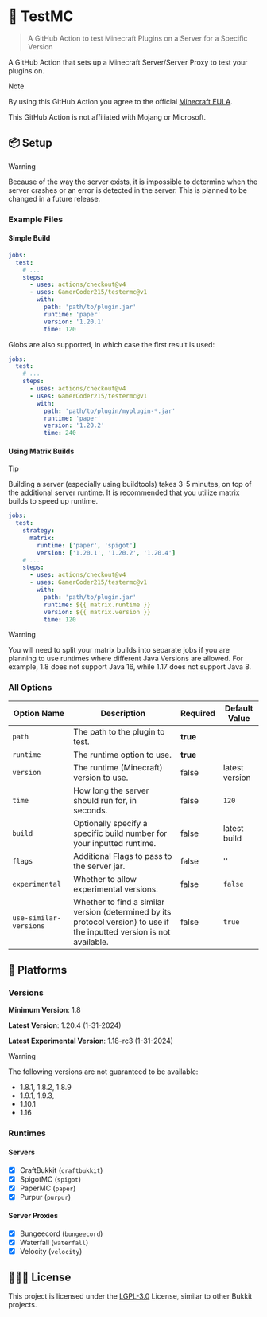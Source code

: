 # 🔬 TestMC
> A GitHub Action to test Minecraft Plugins on a Server for a Specific Version

A GitHub Action that sets up a Minecraft Server/Server Proxy to test your plugins on.

> [!NOTE]
> By using this GitHub Action you agree to the official [Minecraft EULA](https://www.minecraft.net/en-us/eula).
> 
> This GitHub Action is not affiliated with Mojang or Microsoft.

## 📦 Setup

> [!WARNING]
> Because of the way the server exists, it is impossible to determine when the server crashes or an error is detected in the server. This is planned to be changed in a future release.

### Example Files

#### Simple Build

```yaml
jobs:
  test:
    # ...
    steps:
      - uses: actions/checkout@v4
      - uses: GamerCoder215/testermc@v1
        with:
          path: 'path/to/plugin.jar'
          runtime: 'paper'
          version: '1.20.1'
          time: 120
```

Globs are also supported, in which case the first result is used:

```yaml
jobs:
  test:
    # ...
    steps:
      - uses: actions/checkout@v4
      - uses: GamerCoder215/testermc@v1
        with:
          path: 'path/to/plugin/myplugin-*.jar'
          runtime: 'paper'
          version: '1.20.2'
          time: 240
```

#### Using Matrix Builds

> [!TIP]
> Building a server (especially using buildtools) takes 3-5 minutes, on top of the additional server runtime. It is recommended that you utilize matrix builds to speed up runtime.

```yaml
jobs:
  test:
    strategy:
      matrix:
        runtime: ['paper', 'spigot']
        version: ['1.20.1', '1.20.2', '1.20.4']
    # ...
    steps:
      - uses: actions/checkout@v4
      - uses: GamerCoder215/testermc@v1
        with:
          path: 'path/to/plugin.jar'
          runtime: ${{ matrix.runtime }}
          version: ${{ matrix.version }}
          time: 120
```

> [!WARNING]
> You will need to split your matrix builds into separate jobs if you are planning to use runtimes where different Java Versions are allowed.
> For example, 1.8 does not support Java 16, while 1.17 does not support Java 8.

### All Options

| Option Name            | Description                                                                                                             | Required | Default Value  |
|------------------------|-------------------------------------------------------------------------------------------------------------------------|----------|----------------|
| `path`                 | The path to the plugin to test.                                                                                         | **true** |                |
| `runtime`              | The runtime option to use.                                                                                              | **true** |                |
| `version`              | The runtime (Minecraft) version to use.                                                                                 | false    | latest version |
| `time`                 | How long the server should run for, in seconds.                                                                         | false    | `120`          |
| `build`                | Optionally specify a specific build number for your inputted runtime.                                                   | false    | latest build   |
| `flags`                | Additional Flags to pass to the server jar.                                                                             | false    | ''             |
| `experimental`         | Whether to allow experimental versions.                                                                                 | false    | `false`        |
| `use-similar-versions` | Whether to find a similar version (determined by its protocol version) to use if the inputted version is not available. | false    | `true`         |

## 📕 Platforms

### Versions

**Minimum Version**: 1.8

**Latest Version**: 1.20.4 (1-31-2024)

**Latest Experimental Version**: 1.18-rc3 (1-31-2024)

> [!WARNING]
> The following versions are not guaranteed to be available:
> - 1.8.1, 1.8.2, 1.8.9
> - 1.9.1, 1.9.3,
> - 1.10.1
> - 1.16

### Runtimes

#### Servers
- [x] CraftBukkit (`craftbukkit`)
- [x] SpigotMC (`spigot`)
- [x] PaperMC (`paper`)
- [x] Purpur (`purpur`)

#### Server Proxies
- [x] Bungeecord (`bungeecord`)
- [x] Waterfall (`waterfall`)
- [x] Velocity (`velocity`)

## 🧑🏾‍💻 License

This project is licensed under the [LGPL-3.0](LICENSE) License, similar to other Bukkit projects.
